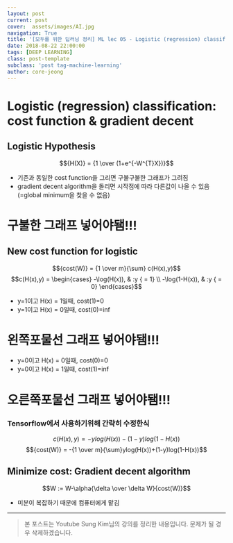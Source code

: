 ```yaml
---
layout: post
current: post
cover:  assets/images/AI.jpg
navigation: True
title: '[모두를 위한 딥러닝 정리] ML lec 05 - Logistic (regression) classification: cost function & gradient decent'
date: 2018-08-22 22:00:00
tags: [DEEP LEARNING]
class: post-template
subclass: 'post tag-machine-learning'
author: core-jeong
---
```


Logistic (regression) classification: cost function & gradient decent
===
## Logistic Hypothesis
$${H(X)} = {1 \over (1+e^{-W^{T}X})}$$
* 기존과 동일한 cost function을 그리면 구불구불한 그래프가 그려짐
* gradient decent algorithm을 돌리면 시작점에 따라 다른값이 나올 수 있음(=global minimum을 찾을 수 없음)
# 구불한 그래프 넣어야됌!!!

## New cost function for logistic
$${cost(W)} = {1 \over m}{\sum} c(H(x),y)$$
$$c(H(x),y) = \begin{cases}
-\log(H(x)), & :y { = 1} \\
-\log(1-H(x)), & :y { = 0}
\end{cases}$$
* y=1이고 H(x) = 1일때, cost(1)=0
* y=1이고 H(x) = 0일때, cost(0)=inf
# 왼쪽포물선 그래프 넣어야됌!!!
* y=0이고 H(x) = 0일때, cost(0)=0
* y=0이고 H(x) = 1일때, cost(1)=inf
# 오른쪽포물선 그래프 넣어야됌!!!
### Tensorflow에서 사용하기위해 간략히 수정한식
$$c(H(x),y) = -ylog(H(x))-(1-y)log(1-H(x))$$
$${cost(W)} = -{1 \over m}{\sum}ylog(H(x))+(1-y)log(1-H(x))$$
## Minimize cost: Gradient decent algorithm
$$W := W-\alpha{\delta \over \delta W}{cost(W)}$$
* 미분이 복잡하기 때문에 컴퓨터에게 맡김

***
> 본 포스트는 Youtube Sung Kim님의 강의를 정리한 내용입니다. 문제가 될 경우 삭제하겠습니다.
